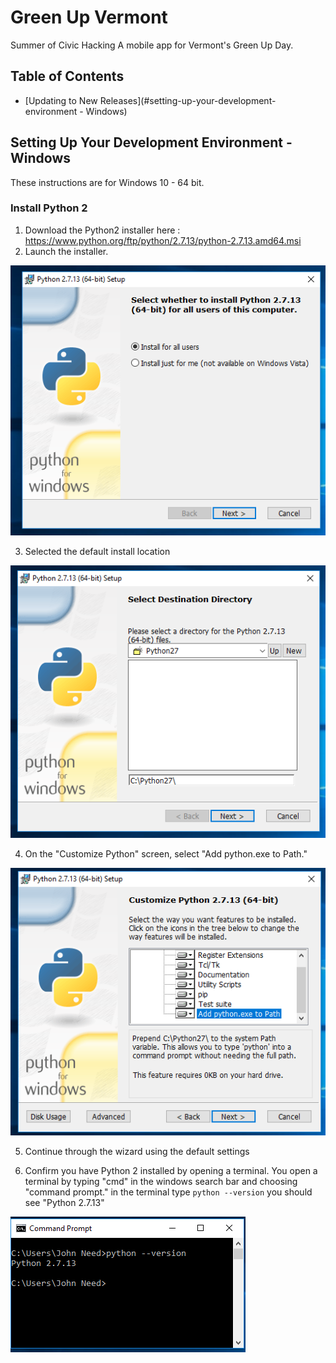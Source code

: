 # Green Up Vermont
Summer of Civic Hacking
A mobile app for Vermont's Green Up Day.

## Table of Contents

- [Updating to New Releases](#setting-up-your-development-environment - Windows)

## Setting Up Your Development Environment - Windows

These instructions are for Windows 10 - 64 bit.

### Install Python 2

1. Download the Python2 installer here : https://www.python.org/ftp/python/2.7.13/python-2.7.13.amd64.msi
2. Launch the installer.

![Alt](/docs/assets/Capture44.PNG "Python Installer")

3. Selected the default install location

![Alt](/docs/assets/Capture45.PNG "Python Installer 2")

4. On the "Customize Python" screen, select "Add python.exe to Path."

![Alt](/docs/assets/Capture46.PNG "Python Installer 3")

5. Continue through the wizard using the default settings

6. Confirm you have Python 2 installed by opening a terminal.  You open a terminal by typing "cmd" in the windows search bar and choosing "command prompt."  in the terminal type `python --version`  you should see "Python 2.7.13"

![Alt](/docs/assets/Capture67.PNG "Confirm Python")
